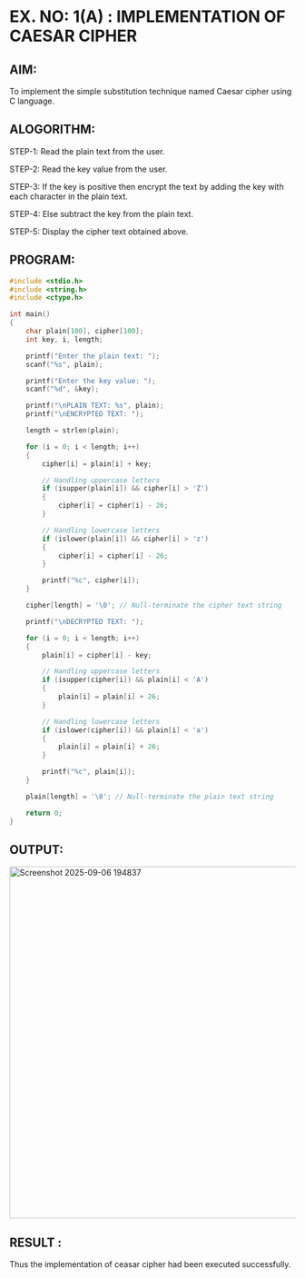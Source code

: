 # EX. NO: 1(A) : IMPLEMENTATION OF CAESAR CIPHER

## AIM:
To implement the simple substitution technique named Caesar cipher using C language.

## ALOGORITHM:

STEP-1: Read the plain text from the user.

STEP-2: Read the key value from the user.

STEP-3: If the key is positive then encrypt the text by adding the key with each character in the plain text.

STEP-4: Else subtract the key from the plain text.

STEP-5: Display the cipher text obtained above.

## PROGRAM:
```c
#include <stdio.h>
#include <string.h>
#include <ctype.h>

int main()
{
    char plain[100], cipher[100];
    int key, i, length;

    printf("Enter the plain text: ");
    scanf("%s", plain);

    printf("Enter the key value: ");
    scanf("%d", &key);

    printf("\nPLAIN TEXT: %s", plain);
    printf("\nENCRYPTED TEXT: ");

    length = strlen(plain);

    for (i = 0; i < length; i++)
    {
        cipher[i] = plain[i] + key;

        // Handling uppercase letters
        if (isupper(plain[i]) && cipher[i] > 'Z')
        {
            cipher[i] = cipher[i] - 26;
        }

        // Handling lowercase letters
        if (islower(plain[i]) && cipher[i] > 'z')
        {
            cipher[i] = cipher[i] - 26;
        }

        printf("%c", cipher[i]);
    }

    cipher[length] = '\0'; // Null-terminate the cipher text string

    printf("\nDECRYPTED TEXT: ");

    for (i = 0; i < length; i++)
    {
        plain[i] = cipher[i] - key;

        // Handling uppercase letters
        if (isupper(cipher[i]) && plain[i] < 'A')
        {
            plain[i] = plain[i] + 26;
        }

        // Handling lowercase letters
        if (islower(cipher[i]) && plain[i] < 'a')
        {
            plain[i] = plain[i] + 26;
        }

        printf("%c", plain[i]);
    }

    plain[length] = '\0'; // Null-terminate the plain text string

    return 0;
}
```

## OUTPUT:
<img width="811" height="620" alt="Screenshot 2025-09-06 194837" src="https://github.com/user-attachments/assets/1f3b03cc-f6b9-4952-8ccf-6a36cee22827" />

## RESULT :

 Thus the implementation of ceasar cipher had been executed successfully.
